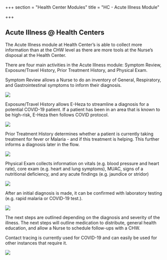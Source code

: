 +++
section = "Health Center Modules"
title = "HC - Acute Illness Module"

+++
## **Acute Illness @ Health Centers**

The Acute Illness module at Health Center’s is able to collect more information than at the CHW level as there are more tools at the Nurse’s disposal at the Health Center.

There are four main activities in the Acute Illness module: Symptom Review, Exposure/Travel History, Prior Treatment History, and Physical Exam.

Symptom Review allows a Nurse to do an inventory of General, Respiratory, and Gastrointestinal symptoms to inform their diagnosis.

![](/uploads/hc-ai-symptom-rev.png)

Exposure/Travel History allows E-Heza to streamline a diagnosis for a potential COVID-19 patient. If a patient has been in an area that is known to be high-risk, E-Heza then follows COVID protocol.

![](/uploads/hc-ai-exposure.png)

Prior Treatment History determines whether a patient is currently taking treatment for fever or Malaria - and if this treatment is helping. This further informs a diagnosis later in the flow.

![](/uploads/hc-ai-prior-treat.png)

Physical Exam collects information on vitals (e.g. blood pressure and heart rate), core exam (e.g. heart and lung symptoms), MUAC, signs of a nutritional deficiency, and any acute findings (e.g. jaundice or stridor)

![](/uploads/hc-ai-physical.png)

After an initial diagnosis is made, it can be confirmed with laboratory testing (e.g. rapid malaria or COVID-19 test.).

![](/uploads/hc-ai-lab-covid-test.png)

The next steps are outlined depending on the diagnosis and severity of the illness. The next steps will outline medication to distribute, general health education, and allow a Nurse to schedule follow-ups with a CHW.

Contact tracing is currently used for COVID-19 and can easily be used for other instances that require it.

![](/uploads/hc-ai-contact-tracing.png)